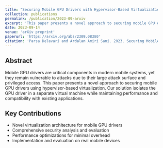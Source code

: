 ```yaml
---
title: "Securing Mobile GPU Drivers with Hypervisor-Based Virtualization"
collection: publications
permalink: /publication/2023-09-arxiv
excerpt: 'This paper presents a novel approach to securing mobile GPU drivers using hypervisor-based virtualization.'
date: 2023-09-14
venue: 'arXiv preprint'
paperurl: 'https://arxiv.org/abs/2309.08380'
citation: 'Parsa Delavari and Ardalan Amiri Sani. 2023. Securing Mobile GPU Drivers with Hypervisor-Based Virtualization. arXiv preprint arXiv:2309.08380.'
---
```


## Abstract
Mobile GPU drivers are critical components in modern mobile systems, yet they remain vulnerable to attacks due to their large attack surface and privileged access. This paper presents a novel approach to securing mobile GPU drivers using hypervisor-based virtualization. Our solution isolates the GPU driver in a separate virtual machine while maintaining performance and compatibility with existing applications.

## Key Contributions
* Novel virtualization architecture for mobile GPU drivers
* Comprehensive security analysis and evaluation
* Performance optimizations for minimal overhead
* Implementation and evaluation on real mobile devices 